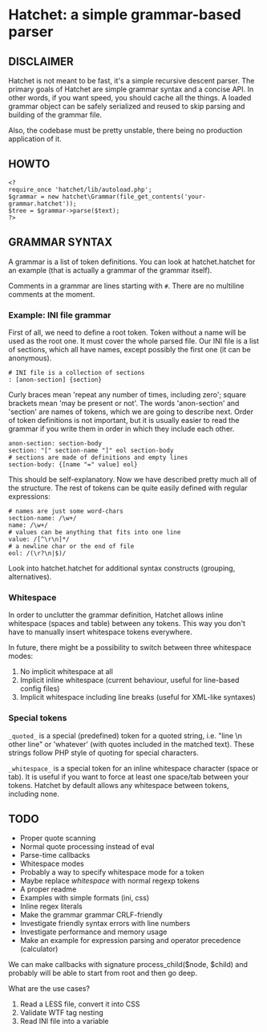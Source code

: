 # Hatchet: a simple grammar-based parser

## DISCLAIMER

Hatchet is not meant to be fast, it's a simple recursive descent parser.
The primary goals of Hatchet are simple grammar syntax and a concise API.
In other words, if you want speed, you should cache all the things.
A loaded grammar object can be safely serialized and reused to skip
parsing and building of the grammar file.

Also, the codebase must be pretty unstable, there being no production
application of it.

## HOWTO

    <?
	require_once 'hatchet/lib/autoload.php';
    $grammar = new hatchet\Grammar(file_get_contents('your-grammar.hatchet'));
    $tree = $grammar->parse($text);
    ?>

## GRAMMAR SYNTAX

A grammar is a list of token definitions. You can look at hatchet.hatchet
for an example (that is actually a grammar of the grammar itself).

Comments in a grammar are lines starting with `#`. There are no multiline comments at the moment.

### Example: INI file grammar

First of all, we need to define a root token. Token without a name will be used as the root one.
It must cover the whole parsed file. Our INI file is a list of sections, which all have names,
except possibly the first one (it can be anonymous).

    # INI file is a collection of sections
    : [anon-section] {section}

Curly braces mean 'repeat any number of times, including zero'; square brackets mean 'may be present or not'.
The words 'anon-section' and 'section' are names of tokens, which we are going to describe next.
Order of token definitions is not important, but it is usually easier to read the grammar if
you write them in order in which they include each other.

	anon-section: section-body
    section: "[" section-name "]" eol section-body
    # sections are made of definitions and empty lines
    section-body: {[name "=" value] eol}

This should be self-explanatory. Now we have described pretty much all of the structure.
The rest of tokens can be quite easily defined with regular expressions:

	# names are just some word-chars
    section-name: /\w+/
    name: /\w+/
    # values can be anything that fits into one line
    value: /[^\r\n]*/
    # a newline char or the end of file
    eol: /(\r?\n|$)/

Look into hatchet.hatchet for additional syntax constructs (grouping, alternatives).

### Whitespace

In order to unclutter the grammar definition, Hatchet allows inline whitespace
(spaces and table) between any tokens. This way you don't have to manually insert
whitespace tokens everywhere.

In future, there might be a possibility to switch between three whitespace modes:

 1. No implicit whitespace at all
 2. Implicit inline whitespace (current behaviour, useful for line-based config files)
 3. Implicit whitespace including line breaks (useful for XML-like syntaxes)

### Special tokens

`_quoted_` is a special (predefined) token for a quoted string, i.e. "line \n other line" or 'whatever'
(with quotes included in the matched text). These strings follow PHP style of quoting for special characters.

`_whitespace_` is a special token for an inline whitespace character (space or tab). It is useful if you want to force at least one
space/tab between your tokens. Hatchet by default allows any whitespace between tokens, including none.

## TODO

 * Proper quote scanning
 * Normal quote processing instead of eval
 * Parse-time callbacks
 * Whitespace modes
 * Probably a way to specify whitespace mode for a token
 * Maybe replace _whitespace_ with normal regexp tokens
 * A proper readme
 * Examples with simple formats (ini, css)
 * Inline regex literals
 * Make the grammar grammar CRLF-friendly
 * Investigate friendly syntax errors with line numbers
 * Investigate performance and memory usage
 * Make an example for expression parsing and operator precedence (calculator)

We can make callbacks with signature process_child($node, $child)
and probably will be able to start from root and then go deep.

What are the use cases?

 1. Read a LESS file, convert it into CSS
 2. Validate WTF tag nesting
 3. Read INI file into a variable